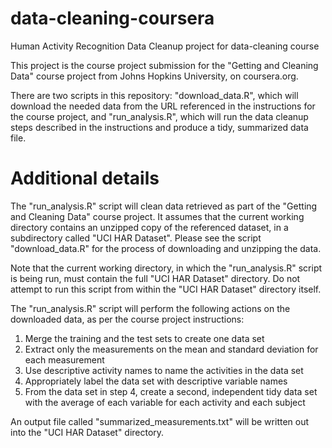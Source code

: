 # data-cleaning-coursera
Human Activity Recognition Data Cleanup project for data-cleaning course

This project is the course project submission for the "Getting and Cleaning Data"
course project from Johns Hopkins University, on coursera.org.

There are two scripts in this repository: "download_data.R", which will 
download the needed data from the URL referenced in the instructions for the
course project, and "run_analysis.R", which will run the data cleanup steps
described in the instructions and produce a tidy, summarized data file.

# Additional details

The "run_analysis.R" script will clean data retrieved as part of the 
"Getting and Cleaning Data" course project. It assumes
that the current working directory contains an unzipped
copy of the referenced dataset, in a subdirectory called
"UCI HAR Dataset". Please see the script "download_data.R" 
for the process of downloading and unzipping the data.

Note that the current working directory, in which the "run_analysis.R"
script is being run, must contain the full "UCI HAR Dataset" directory.
Do not attempt to run this script from within the "UCI HAR Dataset"
directory itself.

The "run_analysis.R" script will perform the following actions on the
downloaded data, as per the course project instructions:

1) Merge the training and the test sets to create one data set
2) Extract only the measurements on the mean and standard 
deviation for each measurement
3) Use descriptive activity names to name the activities in the data set
4) Appropriately label the data set with descriptive variable names
5) From the data set in step 4, create a second, independent 
tidy data set with the average of each variable for each 
activity and each subject

An output file called "summarized_measurements.txt" will be written out into the "UCI HAR Dataset"
directory.
